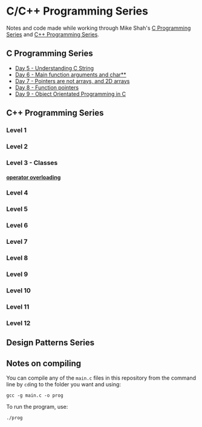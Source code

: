 # C/C++ Programming Series

Notes and code made while working through Mike Shah's [C Programming Series](https://www.youtube.com/playlist?list=PLvv0ScY6vfd8M-Mi_Vyrg7KgISTW3Sklt) and [C++ Programming Series](https://www.youtube.com/watch?v=LGOgNqkRMs0&list=PLvv0ScY6vfd8j-tlhYVPYgiIyXduu6m-L).

## C Programming Series

- [Day 5 - Understanding C String](c_programming/day_5/day_5.md)
- [Day 6 - Main function arguments and char**](c_programming/day_6/day_6.md)
- [Day 7 - Pointers are not arrays, and 2D arrays](c_programming/day_7/day_7.md)
- [Day 8 - Function pointers](c_programming/day_8/day_8.md)
- [Day 9 - Object Orientated Programming in C](c_programming/day_9/day_9.md)

## C++ Programming Series

### Level 1
### Level 2
### Level 3 - Classes
  #### [operator overloading](c++_programming/3_classes/6_operator_overloading.md)
### Level 4
### Level 5
### Level 6
### Level 7
### Level 8
### Level 9
### Level 10
### Level 11
### Level 12

## Design Patterns Series

## Notes on compiling

You can compile any of the `main.c` files in this repository from the command line by `cd`ing to the folder you want and using:

```
gcc -g main.c -o prog
``` 

To run the program, use:

```
./prog
```
